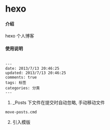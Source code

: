 # hexo

#### 介绍

hexo 个人博客

#### 使用说明


```$xslt

---
date: 2013/7/13 20:46:25
updated: 2013/7/13 20:46:25
comments: true
tags: 标签
categories: 分类
---
```

1. _Posts 下文件在提交时自动忽略, 手动移动文件
```$xslt
move-posts.cmd
```

2. 引入模版

```$xslt


```
